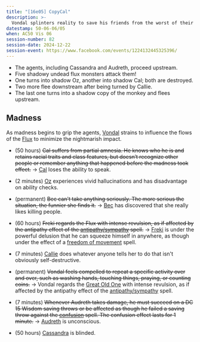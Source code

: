 ```yaml
---
title: "[16e05] CopyCal"
description: >-
  Vondal splinters reality to save his friends from the worst of their eldrich madness, and the agents are attacked by shadow demons as they proceed toward the heart of the Flux tunnels.
datestamp: 50-06-06/05
when: AC50 Vis 06
session-number: 82
session-date: 2024-12-22
session-event: https://www.facebook.com/events/1224132445325396/
---
```


* The agents, including Cassandra and Audreth, proceed upstream.
* Five shadowy undead flux monsters attack them!
* One turns into shadow Oz, another into shadow Cal; both are destroyed.
* Two more flee downstream after being turned by Callie.
* The last one turns into a shadow copy of the monkey and flees upstream.

## Madness

As madness begins to grip the agents, [Vondal](../dossiers/vondal) strains to influence the flows of the [Flux](../locales/flux) to minimize the nightmarish impact.

* (50 hours) ~~Cal suffers from partial amnesia. He knows who he is and retains racial traits and class features, but doesn’t recognize other people or remember anything that happened before the madness took effect.~~ &rarr; [Cal](../dossiers/cal) loses the ability to speak.

* (2 minutes) [Oz](../dossiers/oz) experiences vivid hallucinations and has disadvantage on ability checks.

* (permanent) ~~Bec can't take anything seriously. The more serious the situation, the funnier she finds it.~~ &rarr; [Bec](../dossiers/bec) has discovered that she really likes killing people.

* (60 hours) ~~Freki regards the Flux with intense revulsion, as if affected by the antipathy effect of the [antipathy/sympathy](https://2014.5e.tools/spells.html#antipathy%2fsympathy_phb) spell.~~ &rarr; [Freki](../dossiers/freki) is under the powerful delusion that he can squeeze himself in anywhere, as though under the effect of a [freedom of movement](https://2014.5e.tools/spells.html#freedom%20of%20movement_phb) spell.

* (7 minutes) [Callie](../dossiers/callie) does whatever anyone tells her to do that isn't obviously self-destructive.

* (permanent) ~~Vondal feels compelled to repeat a specific activity over and over, such as washing hands, touching things, praying, or counting coins.~~ &rarr; Vondal regards the [Great Old One](../dossiers/great-old-one) with intense revulsion, as if affected by the antipathy effect of the [antipathy/sympathy](https://2014.5e.tools/spells.html#antipathy%2fsympathy_phb) spell.

* (7 minutes) ~~Whenever Audreth takes damage, he must succeed on a DC 15 Wisdom saving throws or be affected as though he failed a saving throw against the [confusion](https://2014.5e.tools/spells.html#confusion_phb) spell. The confusion effect lasts for 1 minute.~~ &rarr; [Audreth](../dossiers/audreth) is unconscious.

* (50 hours) [Cassandra](../dossiers/cassandra) is blinded.

